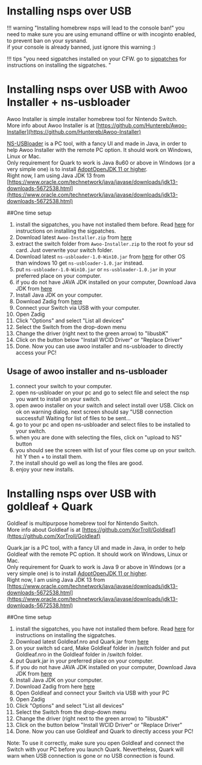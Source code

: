 # Installing nsps over USB




!!! warning "Installing homebrew nsps will lead to the console ban!"
	you need to make sure you are using emunand offline or with incoginto enabled, to prevent ban on your sysnand.      
	if your console is already banned, just ignore this warning :)  


!!! tips "you need sigpatches installed on your CFW.  go to [sigpatches](/extras/sigpatches) for instructions on installing the sigpatches.  "


# Installing nsps over USB with Awoo Installer + ns-usbloader

Awoo Installer is simple installer homebrew tool for Nintendo Switch.   
More info about Awoo Installer is at [https://github.com/Huntereb/Awoo-Installer](https://github.com/Huntereb/Awoo-Installer)  


[NS-USBloader](https://github.com/developersu/ns-usbloader/releases) is a PC tool, with a fancy UI and made in Java, in order to help Awoo Installer with the remote PC option. It should work on Windows, Linux or Mac.   
Only requirement for Quark to work is Java 8u60 or above in Windows (or a very simple one) is to install [AdoptOpenJDK 11 or higher](https://adoptopenjdk.net).   
Right now, I am using Java JDK 13 from [https://www.oracle.com/technetwork/java/javase/downloads/jdk13-downloads-5672538.html](https://www.oracle.com/technetwork/java/javase/downloads/jdk13-downloads-5672538.html)



##One time setup

1. install the sigpatches, you have not installed them before.  Read [here](/extras/sigpatches) for instructions on installing the sigpatches.  
2. Download latest `Awoo-Installer.zip` from [here](https://github.com/Huntereb/Awoo-Installer)
3. extract the switch folder from `Awoo-Installer.zip` to the root fo your sd card. Just overwrite your switch folder.   
4. Download latest `ns-usbloader-1.0-Win10.jar` from [here](https://github.com/developersu/ns-usbloader/releases)  for other OS than windows 10  get `ns-usbloader-1.0.jar` instead.  
5. put `ns-usbloader-1.0-Win10.jar` or `ns-usbloader-1.0.jar` in your preferred place on your computer.   
6. if you do not have JAVA JDK installed on your computer, Download Java JDK from [here](https://adoptopenjdk.net)
7. Install Java JDK on your computer. 
8. Download Zadig from [here](https://zadig.akeo.ie/)  
9. Connect your Switch via USB with your computer. 
10. Open Zadig  
11. Click "Options" and select "List all devices"  
12. Select the Switch from the drop-down menu  
13. Change the driver (right next to the green arrow) to "libusbK"  
14. Click on the button below "Install WCID Driver" or "Replace Driver"  
15. Done. Now you can use awoo installer and ns-usbloader to directly access your PC! 


## Usage of awoo installer and ns-usbloader  

1. connect your switch to your computer. 
2. open ns-usbloader on your pc and go to select file and select the nsp you want to install on your switch.   
3. open awoo installer on your switch and select install over USB. Click on ok on warning dialog. next screen should say "USB connection successful! Waiting for list of files to be sent...  
4. go to your pc and open ns-usbloader and select files to be installed to your switch.     
5. when you are done with selecting the files, click on "upload to NS" button 
6. you should see the screen with list of your files come up on your switch.  hit Y then +  to install them.   
7. the install should go well as long the files are good.   
8. enjoy your new installs.   





# Installing nsps over USB with goldleaf + Quark


Goldleaf is multipurpose homebrew tool for Nintendo Switch.   
More info about Goldleaf is at [https://github.com/XorTroll/Goldleaf](https://github.com/XorTroll/Goldleaf)   

Quark.jar is a PC tool, with a fancy UI and made in Java, in order to help Goldleaf with the remote PC option. It should work on Windows, Linux or Mac.   
Only requirement for Quark to work is Java 9 or above in Windows (or a very simple one) is to install [AdoptOpenJDK 11 or higher](https://adoptopenjdk.net).   
Right now, I am using Java JDK 13 from [https://www.oracle.com/technetwork/java/javase/downloads/jdk13-downloads-5672538.html](https://www.oracle.com/technetwork/java/javase/downloads/jdk13-downloads-5672538.html)


##One time setup

1. install the sigpatches, you have not installed them before.  Read [here](/extras/sigpatches) for instructions on installing the sigpatches.  
2. Download latest Goldleaf.nro and Quark.jar from [here](https://github.com/XorTroll/Goldleaf/releases)
3. on your switch sd card, Make Goldleaf folder in /switch folder and put Goldleaf.nro in the Goldleaf folder in /switch folder.   
4. put Quark.jar in your preferred place on your computer.   
5. if you do not have JAVA JDK installed on your computer, Download Java JDK from [here](https://adoptopenjdk.net)
6. Install Java JDK on your computer. 
7. Download Zadig from here [here](https://zadig.akeo.ie/)  
8. Open Goldleaf and connect your Switch via USB with your PC  
9. Open Zadig  
10. Click "Options" and select "List all devices"  
11. Select the Switch from the drop-down menu  
12. Change the driver (right next to the green arrow) to "libusbK"  
13. Click on the button below "Install WCID Driver" or "Replace Driver"  
14. Done. Now you can use Goldleaf and Quark to directly access your PC!  


Note: To use it correctly, make sure you open Goldleaf and connect the Switch with your PC before you launch Quark. Nevertheless, Quark will warn when USB connection is gone or no USB connection is found.



       
&nbsp;
